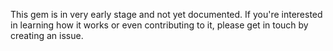 This gem is in very early stage and not yet documented. If you're interested in learning how it works or even contributing to it, please get in touch by creating an issue.